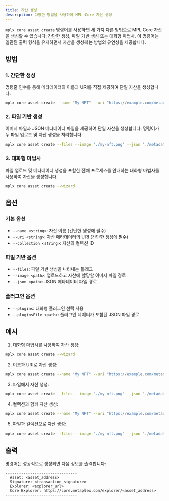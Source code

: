 ```yaml
---
title: 자산 생성
description: 다양한 방법을 사용하여 MPL Core 자산 생성
---
```


`mplx core asset create` 명령어를 사용하면 세 가지 다른 방법으로 MPL Core 자산을 생성할 수 있습니다: 간단한 생성, 파일 기반 생성 또는 대화형 마법사. 이 명령어는 일관된 출력 형식을 유지하면서 자산을 생성하는 방법의 유연성을 제공합니다.

## 방법

### 1. 간단한 생성
명령줄 인수를 통해 메타데이터의 이름과 URI를 직접 제공하여 단일 자산을 생성합니다.

```bash
mplx core asset create --name "My NFT" --uri "https://example.com/metadata.json"
```

### 2. 파일 기반 생성
이미지 파일과 JSON 메타데이터 파일을 제공하여 단일 자산을 생성합니다. 명령어가 두 파일 업로드 및 자산 생성을 처리합니다.

```bash
mplx core asset create --files --image "./my-nft.png" --json "./metadata.json"
```

### 3. 대화형 마법사
파일 업로드 및 메타데이터 생성을 포함한 전체 프로세스를 안내하는 대화형 마법사를 사용하여 자산을 생성합니다.

```bash
mplx core asset create --wizard
```

## 옵션

### 기본 옵션
- `--name <string>`: 자산 이름 (간단한 생성에 필수)
- `--uri <string>`: 자산 메타데이터의 URI (간단한 생성에 필수)
- `--collection <string>`: 자산의 컬렉션 ID

### 파일 기반 옵션
- `--files`: 파일 기반 생성을 나타내는 플래그
- `--image <path>`: 업로드하고 자산에 할당할 이미지 파일 경로
- `--json <path>`: JSON 메타데이터 파일 경로

### 플러그인 옵션
- `--plugins`: 대화형 플러그인 선택 사용
- `--pluginsFile <path>`: 플러그인 데이터가 포함된 JSON 파일 경로

## 예시

1. 대화형 마법사를 사용하여 자산 생성:
```bash
mplx core asset create --wizard
```

2. 이름과 URI로 자산 생성:
```bash
mplx core asset create --name "My NFT" --uri "https://example.com/metadata.json"
```

3. 파일에서 자산 생성:
```bash
mplx core asset create --files --image "./my-nft.png" --json "./metadata.json"
```

4. 컬렉션과 함께 자산 생성:
```bash
mplx core asset create --name "My NFT" --uri "https://example.com/metadata.json" --collection "collection_id_here"
```

5. 파일과 컬렉션으로 자산 생성:
```bash
mplx core asset create --files --image "./my-nft.png" --json "./metadata.json" --collection "collection_id_here"
```

## 출력

명령어는 성공적으로 생성되면 다음 정보를 출력합니다:
```
--------------------------------
  Asset: <asset_address>
  Signature: <transaction_signature>
  Explorer: <explorer_url>
  Core Explorer: https://core.metaplex.com/explorer/<asset_address>
--------------------------------
```